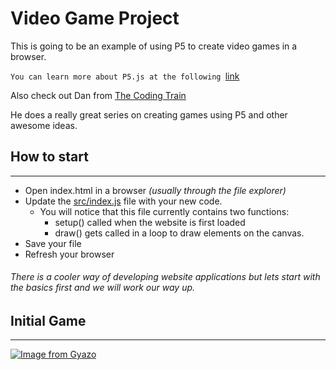 # Video Game Project
This is going to be an example of using P5 to create video games in a browser.

`You can learn more about P5.js at the following `[link](https://p5js.org/reference/)

Also check out Dan from [The Coding Train](https://www.youtube.com/watch?v=AaGK-fj-BAM)

He does a really great series on creating games using P5 and other awesome ideas.

## How to start
---
- Open index.html in a browser *(usually through the file explorer)*
- Update the [src/index.js](./src/index.js) file with your new code. 
    - You will notice that this file currently contains two functions:
        - setup() called when the website is first loaded
        - draw() gets called in a loop to draw elements on the canvas.
- Save your file
- Refresh your browser

###### There is a cooler way of developing website applications but lets start with the basics first and we will work our way up.

## Initial Game
---
[![Image from Gyazo](https://i.gyazo.com/e8953fa8ffb86c606e5f1f317ff54b62.gif)](https://gyazo.com/e8953fa8ffb86c606e5f1f317ff54b62)
